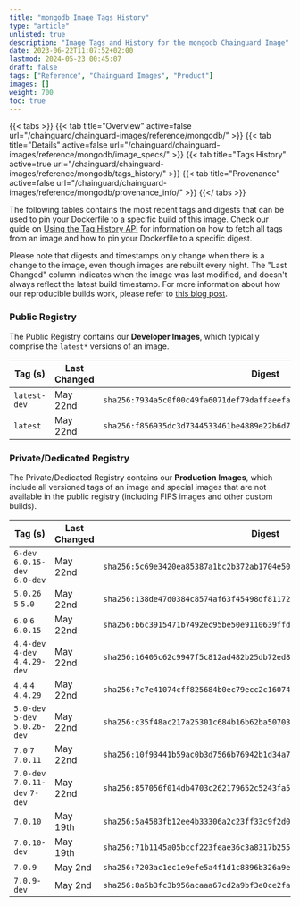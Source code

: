 ```yaml
---
title: "mongodb Image Tags History"
type: "article"
unlisted: true
description: "Image Tags and History for the mongodb Chainguard Image"
date: 2023-06-22T11:07:52+02:00
lastmod: 2024-05-23 00:45:07
draft: false
tags: ["Reference", "Chainguard Images", "Product"]
images: []
weight: 700
toc: true
---
```


{{< tabs >}}
{{< tab title="Overview" active=false url="/chainguard/chainguard-images/reference/mongodb/" >}}
{{< tab title="Details" active=false url="/chainguard/chainguard-images/reference/mongodb/image_specs/" >}}
{{< tab title="Tags History" active=true url="/chainguard/chainguard-images/reference/mongodb/tags_history/" >}}
{{< tab title="Provenance" active=false url="/chainguard/chainguard-images/reference/mongodb/provenance_info/" >}}
{{</ tabs >}}

The following tables contains the most recent tags and digests that can be used to pin your Dockerfile to a specific build of this image. Check our guide on [Using the Tag History API](/chainguard/chainguard-images/using-the-tag-history-api/) for information on how to fetch all tags from an image and how to pin your Dockerfile to a specific digest.

Please note that digests and timestamps only change when there is a change to the image, even though images are rebuilt every night. The "Last Changed" column indicates when the image was last modified, and doesn't always reflect the latest build timestamp. For more information about how our reproducible builds work, please refer to [this blog post](https://www.chainguard.dev/unchained/reproducing-chainguards-reproducible-image-builds).

### Public Registry
The Public Registry contains our **Developer Images**, which typically comprise the `latest*` versions of an image.

| Tag (s)       | Last Changed | Digest                                                                    |
|---------------|--------------|---------------------------------------------------------------------------|
|  `latest-dev` | May 22nd     | `sha256:7934a5c0f00c49fa6071def79daffaeefa3a25ef7a1bf08cedaf8d7a481ddf26` |
|  `latest`     | May 22nd     | `sha256:f856935dc3d7344533461be4889e22b6d7b3e9b56beaf54797c8bc94c87f37ad` |


### Private/Dedicated Registry
The Private/Dedicated Registry contains our **Production Images**, which include all versioned tags of an image and special images that are not available in the public registry (including FIPS images and other custom builds).

| Tag (s)                         | Last Changed | Digest                                                                    |
|---------------------------------|--------------|---------------------------------------------------------------------------|
|  `6-dev` `6.0.15-dev` `6.0-dev` | May 22nd     | `sha256:5c69e3420ea85387a1bc2b372ab1704e505071268cab60f1914d6f84d311ea4b` |
|  `5.0.26` `5` `5.0`             | May 22nd     | `sha256:138de47d0384c8574af63f45498df811721d35b09c6d92be9fa7fbe9d1f06bc7` |
|  `6.0` `6` `6.0.15`             | May 22nd     | `sha256:b6c3915471b7492ec95be50e9110639ffd59a085e33e47e0619dfafba9e14da5` |
|  `4.4-dev` `4-dev` `4.4.29-dev` | May 22nd     | `sha256:16405c62c9947f5c812ad482b25db72ed80925c327f8f6a4db5eb897846e507c` |
|  `4.4` `4` `4.4.29`             | May 22nd     | `sha256:7c7e41074cff825684b0ec79ecc2c16074605cd29b1caf5e7e41599a3b1959ee` |
|  `5.0-dev` `5-dev` `5.0.26-dev` | May 22nd     | `sha256:c35f48ac217a25301c684b16b62ba507030870b8d03415c355718f0bba812eb1` |
|  `7.0` `7` `7.0.11`             | May 22nd     | `sha256:10f93441b59ac0b3d7566b76942b1d34a7bf51f2b82d1822beba96fb4dbbb2df` |
|  `7.0-dev` `7.0.11-dev` `7-dev` | May 22nd     | `sha256:857056f014db4703c262179652c5243fa53aff2bd715f49df6f1c68b51c70c11` |
|  `7.0.10`                       | May 19th     | `sha256:5a4583fb12ee4b33306a2c23ff33c9f2d04e6d1c7580703850928abf50de5dcf` |
|  `7.0.10-dev`                   | May 19th     | `sha256:71b1145a05bccf223feae36c3a8317b255b7e07fc32ad186c80134aa2dcf523f` |
|  `7.0.9`                        | May 2nd      | `sha256:7203ac1ec1e9efe5a4f1d1c8896b326a9ea20835778f45f06e83cec0c7f5a09b` |
|  `7.0.9-dev`                    | May 2nd      | `sha256:8a5b3fc3b956acaaa67cd2a9bf3e0ce2faac857c5fd4d7476f9b53dff5f61367` |

